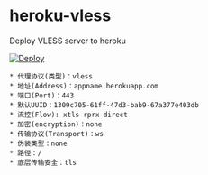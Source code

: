# heroku-vless
Deploy VLESS server to heroku

[![Deploy](https://www.herokucdn.com/deploy/button.png)](https://dashboard.heroku.com/new?template=https://github.com/erstickt1/vless-dan/tree/main)


```
* 代理协议(类型)：vless 
* 地址(Address)：appname.herokuapp.com
* 端口(Port)：443
* 默认UUID：1309c705-61ff-47d3-bab9-67a377e403db
* 流控(Flow): xtls-rprx-direct
* 加密(encryption)：none
* 传输协议(Transport)：ws
* 伪装类型：none
* 路径：/
* 底层传输安全：tls

